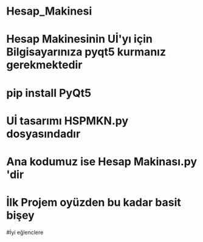 # Hesap_Makinesi
# Hesap Makinesinin Uİ'yı için Bilgisayarınıza pyqt5 kurmanız gerekmektedir
# pip install PyQt5
# Uİ tasarımı HSPMKN.py dosyasındadır
# Ana kodumuz ise Hesap Makinası.py 'dir
# İlk Projem oyüzden bu kadar basit bişey
#İyi eğlenclere
